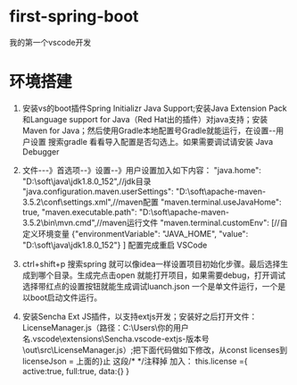 # first-spring-boot
我的第一个vscode开发

# 环境搭建
  1. 安装vs的boot插件Spring Initializr Java Support;安装Java Extension Pack 和Language support for Java（Red Hat出的插件）对java支持；安装Maven for Java；然后使用Gradle本地配置号Gradle就能运行，在设置--用户设置 搜索gradle 看看导入配置是否勾选上。如果需要调试请安装 Java Debugger
  2. 文件---》首选项--》设置--》用户设置加入如下内容：
    "java.home": "D:\\soft\\java\\jdk1.8.0_152",//jdk目录
    "java.configuration.maven.userSettings": "D:\\soft\\apache-maven-3.5.2\\conf\\settings.xml",//maven配置
    "maven.terminal.useJavaHome": true,
    "maven.executable.path": "D:\\soft\\apache-maven-3.5.2\\bin\\mvn.cmd",//maven运行文件
    "maven.terminal.customEnv": [//自定义环境变量
        {"environmentVariable": "JAVA_HOME",
        "value": "D:\\soft\\java\\jdk1.8.0_152"}
    ]
    配置完成重启 VSCode
  3. ctrl+shift+p 搜索spring 就可以像idea一样设置项目初始化步骤。最后选择生成到哪个目录。生成完点击open 就能打开项目，如果需要debug，打开调试选择带红点的设置按钮就能生成调试luanch.json 一个是单文件运行，一个是以boot启动文件运行。

  4. 安装Sencha Ext JS插件，以支持extjs开发；安装好之后打开文件：LicenseManager.js（路径：C:\Users\你的用户名\.vscode\extensions\Sencha.vscode-extjs-版本号\out\src\LicenseManager.js）;把下面代码做如下修改，从const licenses到licenseJson = 上面的}止 这段/* */注释掉 加入：
  						this.license ={
						    active:true,
						    full:true,
						    data:{}
						}
